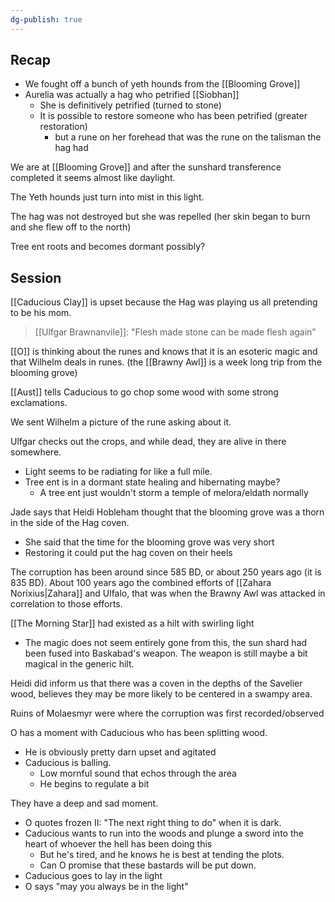 ```yaml
---
dg-publish: true
---
```

## Recap
- We fought off a bunch of yeth hounds from the [[Blooming Grove]]
- Aurelia was actually a hag who petrified [[Siobhan]]
	- She is definitively petrified (turned to stone)
	- It is possible to restore someone who has been petrified (greater restoration)
		- but a rune on her forehead that was the rune on the talisman the hag had

We are at [[Blooming Grove]] and after the sunshard transference completed it seems almost like daylight.

The Yeth hounds just turn into mist in this light.

The hag was not destroyed but she was repelled (her skin began to burn and she flew off to the north)

Tree ent roots and becomes dormant possibly?
## Session
[[Caducious Clay]] is upset because the Hag was playing us all pretending to be his mom.

> [[Ulfgar Brawnanvile]]: "Flesh made stone can be made flesh again"

[[O]] is thinking about the runes and knows that it is an esoteric magic and that Wilhelm deals in runes. (the [[Brawny Awl]] is a week long trip from the blooming grove)

[[Aust]] tells Caducious to go chop some wood with some strong exclamations. 

We sent Wilhelm a picture of the rune asking about it.

Ulfgar checks out the crops, and while dead, they are alive in there somewhere.
- Light seems to be radiating for like a full mile. 
- Tree ent is in a dormant state healing and hibernating maybe?
	- A tree ent just wouldn't storm a temple of melora/eldath normally

Jade says that Heidi Hobleham thought that the blooming grove was a thorn in the side of the Hag coven.
- She said that the time for the blooming grove was very short
- Restoring it could put the hag coven on their heels

The corruption has been around since 585 BD, or about 250 years ago (it is 835 BD). About 100 years ago the combined efforts of [[Zahara Norixius|Zahara]] and Ulfalo, that was when the Brawny Awl was attacked in correlation to those efforts.

[[The Morning Star]] had existed as a hilt with swirling light
- The magic does not seem entirely gone from this, the sun shard had been fused into Baskabad's weapon. The weapon is still maybe a bit magical in the generic hilt. 

Heidi did inform us that there was a coven in the depths of the Savelier wood, believes they may be more likely to be centered in a swampy area.

Ruins of Molaesmyr were where the corruption was first recorded/observed

O has a moment with Caducious who has been splitting wood.
- He is obviously pretty darn upset and agitated
- Caducious is balling.
	- Low mornful sound that echos through the area
	- He begins to regulate a bit

They have a deep and sad moment. 
- O quotes frozen II: "The next right thing to do" when it is dark.
- Caducious wants to run into the woods and plunge a sword into the heart of whoever the hell has been doing this
	- But he's tired, and he knows he is best at tending the plots.
	- Can O promise that these bastards will be put down.
- Caducious goes to lay in the light
- O says "may you always be in the light"

